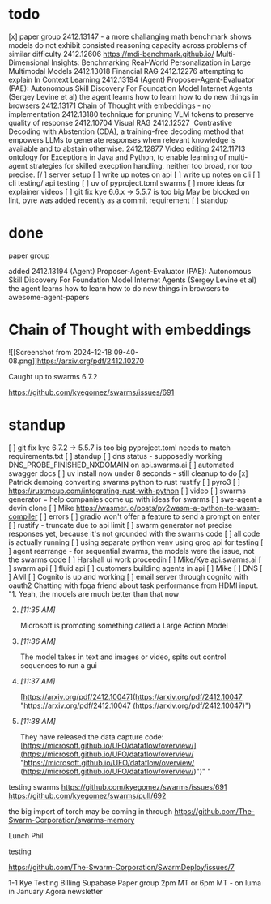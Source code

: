 # todo
[x] paper group 
	2412.13147 - a more challanging math benchmark shows models do not exhibit consisted reasoning capacity across problems of similar difficulty
	2412.12606 https://mdi-benchmark.github.io/ Multi-Dimensional Insights: Benchmarking Real-World Personalization in Large Multimodal Models
	2412.13018 Financial RAG
	2412.12276 attempting to explain In Context Learning
	2412.13194 (Agent) Proposer-Agent-Evaluator (PAE): Autonomous Skill Discovery
For Foundation Model Internet Agents (Sergey Levine et al) the agent learns how to learn how to do new things in browsers
	2412.13171 Chain of Thought with embeddings - no implementation 
	2412.13180 technique for pruning VLM tokens to preserve quality of response
	2412.10704 Visual RAG
	2412.12527  Contrastive Decoding with Abstention (CDA), a training-free decoding method that empowers LLMs to generate responses when relevant knowledge is available and to abstain otherwise.
	2412.12877 Video editing
	2412.11713 ontology for Exceptions in Java and Python, to enable learning of multi-agent strategies for skilled execption handling, neither too broad, nor too precise.
[/ ] server setup
[ ] write up notes on api 
[ ] write up notes on cli
[ ] cli testing/ api testing
[ ] uv of pyproject.toml swarms
[ ] more ideas for explainer videos
[ ] git fix kye 6.6.x -> 5.5.7 is too big
   May be blocked on lint, pyre was added recently as a commit requirement
[ ] standup

# done
paper group

added 2412.13194 (Agent) Proposer-Agent-Evaluator (PAE): Autonomous Skill Discovery
For Foundation Model Internet Agents (Sergey Levine et al) the agent learns how to learn how to do new things in browsers to awesome-agent-papers

# Chain of Thought with embeddings
![[Screenshot from 2024-12-18 09-40-08.png]]https://arxiv.org/pdf/2412.10270

Caught up to swarms 6.7.2

https://github.com/kyegomez/swarms/issues/691
# standup
[ ] git fix kye 6.7.2 -> 5.5.7 is too big
   pyproject.toml needs to match requirements.txt
[ ] standup
	[ ] dns status - supposedly working DNS_PROBE_FINISHED_NXDOMAIN on api.swarms.ai
	[ ] automated swagger docs
	[ ] uv install now under 8 seconds - still cleanup to do
	[x] Patrick demoing converting swarms python to rust rustify
		[ ]  pyro3
		[ ] https://rustmeup.com/integrating-rust-with-python
		[ ] video 
		[ ] swarms generator = help companies come up with ideas for swarms
		[ ] swe-agent a devin clone
		[ ] Mike https://wasmer.io/posts/py2wasm-a-python-to-wasm-compiler
		[ ] errors
			[ ] gradio won't offer a feature to send a prompt on enter
			[ ] rustify - truncate due to api limit
			[ ] swarm generator not precise responses yet, because it's not grounded with the swarms code
			[ ] all code is actually running
			[ ] using separate python venv using groq api for testing
			[ ] agent rearrange - for sequential swarms, the models were the issue, not the swarms code
	[ ] Harshall ui work proceedin
	[ ] Mike/Kye api.swarms.ai
		[ ] swarm api
		[ ] fluid api
		[ ] customers building agents in api
	[ ] Mike
		[ ] DNS
		[ ] AMI
		[ ] Cognito is up and working
		[ ] email server through cognito with oauth2
Chatting with fpga friend about task performance from HDMI input. "1. Yeah, the models are much better than that now
    
2. _[_11:35 AM_]_
    
    Microsoft is promoting something called a Large Action Model
    
3. _[_11:36 AM_]_
    
    The model takes in text and images or video, spits out control sequences to run a gui
    
4. _[_11:37 AM_]_
    
    [https://arxiv.org/pdf/2412.10047](https://arxiv.org/pdf/2412.10047 "https://arxiv.org/pdf/2412.10047
    (https://arxiv.org/pdf/2412.10047)")
    
5. _[_11:38 AM_]_
    
    They have released the data capture code: [https://microsoft.github.io/UFO/dataflow/overview/](https://microsoft.github.io/UFO/dataflow/overview/ "https://microsoft.github.io/UFO/dataflow/overview/
    (https://microsoft.github.io/UFO/dataflow/overview/)")"
    "

testing swarms
https://github.com/kyegomez/swarms/issues/691
https://github.com/kyegomez/swarms/pull/692

the big import of torch may be coming in through https://github.com/The-Swarm-Corporation/swarms-memory

Lunch Phil

testing

https://github.com/The-Swarm-Corporation/SwarmDeploy/issues/7

1-1 Kye
	Testing
	Billing
		Supabase
	Paper group 2pm MT or 6pm MT - on luma in January
	Agora newsletter
	